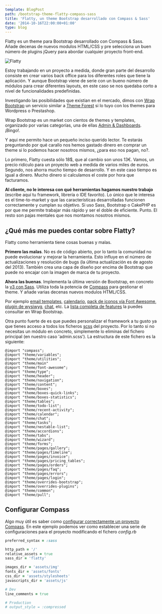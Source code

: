 ```yaml
---
template: BlogPost
path: /bootstrap-theme-flatty-compass-sass
title: 'Flatty, un theme Bootstrap desarrollado con Compass & Sass'
date: '2014-10-16T22:00:00+01:00'
type: blog
---
```


Flatty es un theme para Bootstrap desarrollado con Compass & Sass. Añade decenas de nuevos modulos
HTML/CSS y pre selecciona un buen número de plugins jQuery para abordar cualquier proyecto front-end.

![Flatty](https://d85wutc1n854v.cloudfront.net/live/products/600x375/WB0P6NR1N.png?v=2.2)

Estoy trabajando en un proyecto a medida, donde gran parte del desarrollo consiste en crear varios back office para los diferentes roles que tiene la aplicación. Y aunque Bootstrap viene de serie con un bueno número de módulos para crear diferentes layouts, en este caso se nos quedaba corto a nivel de funcionalidades predefinidas.

Investigando las posibilidades que existian en el mercado, dimos con [Wrap Bootstrap](https://wrapbootstrap.com) un servicio similar a [Theme Forest](http://themeforest.net/) si lo tuyo con los themes para Wordpress o Prestashop.

Wrap Bootstrap es un market con cientos de themes y templates, organizado por varias categorías, una de ellas
[Admin & Dashboards](https://wrapbootstrap.com/themes/admin). ¡Bingo!.

Y aqui me permito hace un pequeño inciso querido lector. Te estarás preguntando por qué carallo nos hemos gastado dinero en comprar un theme si lo podemos hacer nosotros mismos, ¿para eso nos pagan, no?.

Lo primero, Flatty cuesta sólo 18$, que al cambio son unos 13€. Vamos, un precio ridículo para un proyecto web a medida de varios miles de euros.
Segundo, nos ahorra mucho tiempo de desarrollo. Y en este caso tiempo es igual a dinero. Mucho dinero si calculamos el coste por hora que facturamos.

**Al cliente, no le interesa con qué herramientas hagamos nuestro trabajo** (escribe aquí tu framework, librería o IDE favorito). Lo único que le interesa es el time-to-market y que las características desarrolladas funcionen correctamente y cumplan su objetivo. Si uso Sass, Bootstrap o CakePHP es por que me permite trabajar más rápido y ser el doble de eficiente. Punto. El resto son pajas mentales que nos montamos nosotros mismos.

## ¿Qué más me puedes contar sobre Flatty?

Flatty como herramienta tiene cosas buenas y malas.

**Primero las malas**. No es de código abierto, por lo tanto la comunidad no puede evolucionar y mejorar la herramienta. Esto influye en el número de actualizaciones y resolución de bugs (la última actualización es de agosto del 2013). También crea una capa de diseño por encima de Bootstrap que puede no encajar con la imagen de marca de tu proyecto.

**Ahora las buenas**. Implementa la última versión de Bootstrap, en concreto la [v3 con Sass](https://github.com/twbs/bootstrap-sass). Utiliza toda la potencia de [Compass](http://compass-style.org/) para gestionar el theme. Y añade varias decenas nuevos modulos HTML/CSS.

Por ejemplo [email templates](http://www.bublinastudio.com/flattybs3/email_templates.html), [calendario](http://www.bublinastudio.com/flattybs3/calendar.html), [pack de iconos vía Font Awesome](http://www.bublinastudio.com/flattybs3/buttons_and_icons.html), [plugin de wysiwyg](http://www.bublinastudio.com/flattybs3/wysiwyg.html), [chat](http://www.bublinastudio.com/flattybs3/chats.html), etc. La [lista completa de features](https://wrapbootstrap.com/theme/flatty-flat-administration-template-WB0P6NR1N) la puedes consultar en Wrap Bootstrap.

Otra punto fuerte de es que puedes personalizar el framework a tu gusto ya que tienes acceso a todos los ficheros [scss](http://sass-lang.com/) del proyecto. Por lo tanto si no necesitas un módulo en concreto, simplemente lo eliminas del fichero principal (en nuestro caso 'admin.scss'). La estructura de este fichero es la siguiente:

```
@import "compass";
@import "theme/variables";
@import "theme/utilities";
@import "theme/main"
@import "theme/font-awesome";
@import "theme/type";
@import "theme/header";
@import "theme/navigation";
@import "theme/content";
@import "theme/boxes";
@import "theme/boxes-quick-links";
@import "theme/boxes-statistics";
@import "theme/tables";
@import "theme/todo-list";
@import "theme/recent-activity";
@import "theme/calendar";
@import "theme/chat";
@import "theme/tasks";
@import "theme/nestable-list";
@import "theme/accordions";
@import "theme/tabs";
@import "theme/wizard";
@import "theme/forms";
@import "theme/pages/gallery";
@import "theme/pages/timeline";
@import "theme/pages/invoice";
@import "theme/pages/pricing_tables";
@import "theme/pages/orders";
@import "theme/pages/faq";
@import "theme/pages/errors";
@import "theme/pages/login";
@import "theme/overrides-bootstrap";
@import "theme/overrides-plugins";
@import "theme/common";
@import "theme/pull";
```

## Configurar Compass

Algo muy útil es saber como [configurar correctamente un proyecto Compass](https://gist.github.com/nathansmith/1179395).
En este ejemplo podemos ver como establecer una serie de configuraciones para el proyecto modificando el fichero _config.rb_

```ruby
preferred_syntax = :sass

http_path = '/'
relative_assets = true
sass_dir = 'flatty'

images_dir = 'assets/img'
fonts_dir = 'assets/fonts'
css_dir = 'assets/stylesheets'
javascripts_dir = 'assets/js'

# Dev
line_comments = true

# Production
# output_style = :compressed
```
